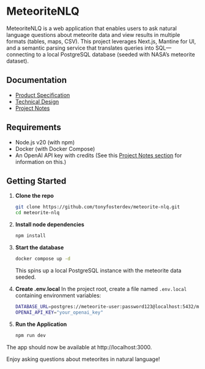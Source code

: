 # MeteoriteNLQ

MeteoriteNLQ is a web application that enables users to ask natural language questions about meteorite data and view results in multiple formats (tables, maps, CSV). This project leverages Next.js, Mantine for UI, and a semantic parsing service that translates queries into SQL—connecting to a local PostgreSQL database (seeded with NASA’s meteorite dataset).

## Documentation

- [Product Specification](./docs/PRODUCT_SPEC.md)
- [Technical Design](./docs/TECHNICAL_DESIGN.md)
- [Project Notes](./docs/PROJECT_NOTES.md)

## Requirements

- Node.js v20 (with npm)
- Docker (with Docker Compose)
- An OpenAI API key with credits (See this [Project Notes section](docs/PROJECT_NOTES.md#a-note-on-openai-api-keys) for information on this.) 

## Getting Started

1. **Clone the repo**  
   ```bash
   git clone https://github.com/tonyfosterdev/meteorite-nlq.git
   cd meteorite-nlq
   ```
1. **Install node dependencies**
   ```bash
   npm install
   ```
1. **Start the database**
   ```bash
   docker compose up -d
   ```
   This spins up a local PostgreSQL instance with the meteorite data seeded.
1. **Create .env.local**
In the project root, create a file named `.env.local` containing environment variables:

   ```bash
   DATABASE_URL=postgres://meteorite-user:password123@localhost:5432/meteorites
   OPENAI_API_KEY="your_openai_key"
   ```
1. **Run the Application**
   ```bash
   npm run dev
   ```

The app should now be available at http://localhost:3000.


Enjoy asking questions about meteorites in natural language!




   